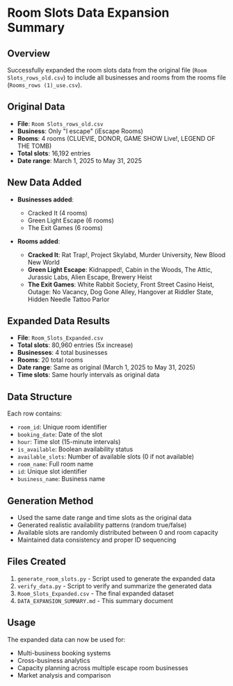 # Room Slots Data Expansion Summary

## Overview
Successfully expanded the room slots data from the original file (`Room Slots_rows_old.csv`) to include all businesses and rooms from the rooms file (`Rooms_rows (1)_use.csv`).

## Original Data
- **File**: `Room Slots_rows_old.csv`
- **Business**: Only "I escape" (iEscape Rooms)
- **Rooms**: 4 rooms (CLUEVIE, DONOR, GAME SHOW Live!, LEGEND OF THE TOMB)
- **Total slots**: 16,192 entries
- **Date range**: March 1, 2025 to May 31, 2025

## New Data Added
- **Businesses added**: 
  - Cracked It (4 rooms)
  - Green Light Escape (6 rooms)
  - The Exit Games (6 rooms)

- **Rooms added**:
  - **Cracked It**: Rat Trap!, Project Skylabd, Murder University, New Blood New World
  - **Green Light Escape**: Kidnapped!, Cabin in the Woods, The Attic, Jurassic Labs, Alien Escape, Brewery Heist
  - **The Exit Games**: White Rabbit Society, Front Street Casino Heist, Outage: No Vacancy, Dog Gone Alley, Hangover at Riddler State, Hidden Needle Tattoo Parlor

## Expanded Data Results
- **File**: `Room_Slots_Expanded.csv`
- **Total slots**: 80,960 entries (5x increase)
- **Businesses**: 4 total businesses
- **Rooms**: 20 total rooms
- **Date range**: Same as original (March 1, 2025 to May 31, 2025)
- **Time slots**: Same hourly intervals as original data

## Data Structure
Each row contains:
- `room_id`: Unique room identifier
- `booking_date`: Date of the slot
- `hour`: Time slot (15-minute intervals)
- `is_available`: Boolean availability status
- `available_slots`: Number of available slots (0 if not available)
- `room_name`: Full room name
- `id`: Unique slot identifier
- `business_name`: Business name

## Generation Method
- Used the same date range and time slots as the original data
- Generated realistic availability patterns (random true/false)
- Available slots are randomly distributed between 0 and room capacity
- Maintained data consistency and proper ID sequencing

## Files Created
1. `generate_room_slots.py` - Script used to generate the expanded data
2. `verify_data.py` - Script to verify and summarize the generated data
3. `Room_Slots_Expanded.csv` - The final expanded dataset
4. `DATA_EXPANSION_SUMMARY.md` - This summary document

## Usage
The expanded data can now be used for:
- Multi-business booking systems
- Cross-business analytics
- Capacity planning across multiple escape room businesses
- Market analysis and comparison 